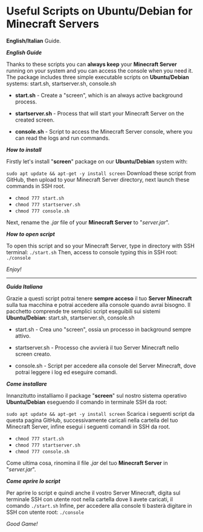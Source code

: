 # Useful Scripts on Ubuntu/Debian for Minecraft Servers
**English/Italian** Guide.

_**English Guide**_

Thanks to these scripts you can **always keep** your **Minecraft Server** running on your system and you can access the console when you need it. The package includes three simple executable scripts on **Ubuntu/Debian** systems: start.sh, startserver.sh, console.sh

* **start.sh** - Create a "screen", which is an always active background process.

* **startserver.sh** - Process that will start your Minecraft Server on the created screen.

* **console.sh** - Script to access the Minecraft Server console, where you can read the logs and run commands.

_**How to install**_

Firstly let's install "**screen**" package on our **Ubuntu/Debian** system with:

`sudo apt update && apt-get -y install screen`
Download these script from GitHub, then upload to your Minecraft Server directory, next launch these commands in SSH root.

* `chmod 777 start.sh`
* `chmod 777 startserver.sh`
* `chmod 777 console.sh`

Next, rename the _.jar_ file of your **Minecraft Server** to "_server.jar_".

_**How to open script**_

To open this script and so your Minecraft Server, type in directory with SSH terminal: `./start.sh`
Then, access to console typing this in SSH root: `./console`

_Enjoy!_

***

_**Guida Italiana**_

Grazie a questi script potrai tenere **sempre acceso** il tuo **Server Minecraft** sulla tua macchina e potrai accedere alla console quando avrai bisogno. Il pacchetto comprende tre semplici script eseguibili sui sistemi **Ubuntu/Debian**: start.sh, startserver.sh, console.sh

* start.sh - Crea uno "screen", ossia un processo in background sempre attivo.

* startserver.sh - Processo che avvierà il tuo Server Minecraft nello screen creato.

* console.sh - Script per accedere alla console del Server Minecraft, dove potrai leggere i log ed eseguire comandi.

_**Come installare**_

Innanzitutto installiamo il package "**screen**" sul nostro sistema operativo **Ubuntu/Debian** eseguendo il comando in terminale SSH da root:

`sudo apt update && apt-get -y install screen`
Scarica i seguenti script da questa pagina GitHub, successivamente caricali nella cartella del tuo Minecraft Server, infine esegui i seguenti comandi in SSH da root.

* `chmod 777 start.sh`
* `chmod 777 startserver.sh`
* `chmod 777 console.sh`

Come ultima cosa, rinomina il file _.jar_ del tuo **Minecraft Server** in "_server.jar_".

_**Come aprire lo script**_

Per aprire lo script e quindi anche il vostro Server Minecraft, digita sul terminale SSH con utente root nella cartella dove li avete caricati, il comando `./start.sh`
Infine, per accedere alla console ti basterà digitare in SSH con utente root: `./console`

_Good Game!_
